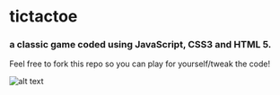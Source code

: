 # tictactoe

### a classic game coded using JavaScript, CSS3 and HTML 5. 

Feel free to fork this repo so you can play for yourself/tweak the code!


![alt text](https://github.com/jaselchauhan/tictactoe/tree/master/img/pic1.jpg "Logo Title Text 1")